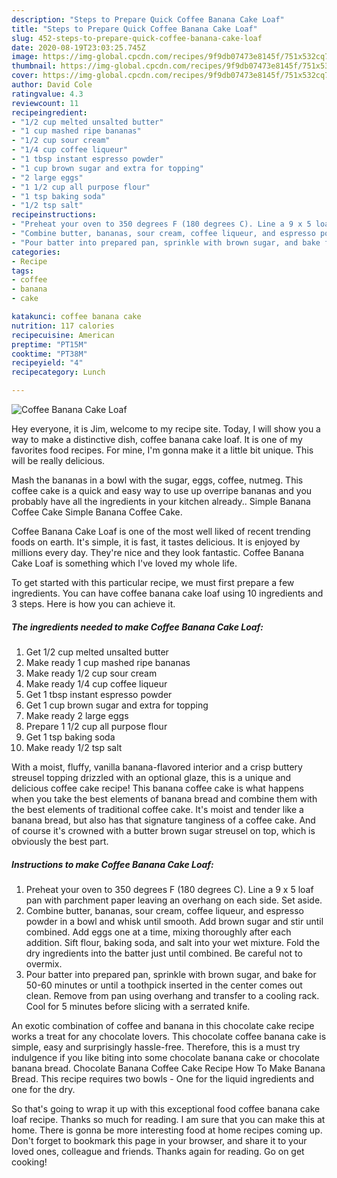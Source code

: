 ```yaml
---
description: "Steps to Prepare Quick Coffee Banana Cake Loaf"
title: "Steps to Prepare Quick Coffee Banana Cake Loaf"
slug: 452-steps-to-prepare-quick-coffee-banana-cake-loaf
date: 2020-08-19T23:03:25.745Z
image: https://img-global.cpcdn.com/recipes/9f9db07473e8145f/751x532cq70/coffee-banana-cake-loaf-recipe-main-photo.jpg
thumbnail: https://img-global.cpcdn.com/recipes/9f9db07473e8145f/751x532cq70/coffee-banana-cake-loaf-recipe-main-photo.jpg
cover: https://img-global.cpcdn.com/recipes/9f9db07473e8145f/751x532cq70/coffee-banana-cake-loaf-recipe-main-photo.jpg
author: David Cole
ratingvalue: 4.3
reviewcount: 11
recipeingredient:
- "1/2 cup melted unsalted butter"
- "1 cup mashed ripe bananas"
- "1/2 cup sour cream"
- "1/4 cup coffee liqueur"
- "1 tbsp instant espresso powder"
- "1 cup brown sugar and extra for topping"
- "2 large eggs"
- "1 1/2 cup all purpose flour"
- "1 tsp baking soda"
- "1/2 tsp salt"
recipeinstructions:
- "Preheat your oven to 350 degrees F (180 degrees C). Line a 9 x 5 loaf pan with parchment paper leaving an overhang on each side. Set aside."
- "Combine butter, bananas, sour cream, coffee liqueur, and espresso powder in a bowl and whisk until smooth. Add brown sugar and stir until combined. Add eggs one at a time, mixing thoroughly after each addition. Sift flour, baking soda, and salt into your wet mixture. Fold the dry ingredients into the batter just until combined. Be careful not to overmix."
- "Pour batter into prepared pan, sprinkle with brown sugar, and bake for 50-60 minutes or until a toothpick inserted in the center comes out clean. Remove from pan using overhang and transfer to a cooling rack. Cool for 5 minutes before slicing with a serrated knife."
categories:
- Recipe
tags:
- coffee
- banana
- cake

katakunci: coffee banana cake 
nutrition: 117 calories
recipecuisine: American
preptime: "PT15M"
cooktime: "PT38M"
recipeyield: "4"
recipecategory: Lunch

---
```



![Coffee Banana Cake Loaf](https://img-global.cpcdn.com/recipes/9f9db07473e8145f/751x532cq70/coffee-banana-cake-loaf-recipe-main-photo.jpg)

Hey everyone, it is Jim, welcome to my recipe site. Today, I will show you a way to make a distinctive dish, coffee banana cake loaf. It is one of my favorites food recipes. For mine, I'm gonna make it a little bit unique. This will be really delicious.

Mash the bananas in a bowl with the sugar, eggs, coffee, nutmeg. This coffee cake is a quick and easy way to use up overripe bananas and you probably have all the ingredients in your kitchen already.. Simple Banana Coffee Cake Simple Banana Coffee Cake.

Coffee Banana Cake Loaf is one of the most well liked of recent trending foods on earth. It's simple, it is fast, it tastes delicious. It is enjoyed by millions every day. They're nice and they look fantastic. Coffee Banana Cake Loaf is something which I've loved my whole life.


To get started with this particular recipe, we must first prepare a few ingredients. You can have coffee banana cake loaf using 10 ingredients and 3 steps. Here is how you can achieve it.

<!--inarticleads1-->

##### The ingredients needed to make Coffee Banana Cake Loaf:

1. Get 1/2 cup melted unsalted butter
1. Make ready 1 cup mashed ripe bananas
1. Make ready 1/2 cup sour cream
1. Make ready 1/4 cup coffee liqueur
1. Get 1 tbsp instant espresso powder
1. Get 1 cup brown sugar and extra for topping
1. Make ready 2 large eggs
1. Prepare 1 1/2 cup all purpose flour
1. Get 1 tsp baking soda
1. Make ready 1/2 tsp salt


With a moist, fluffy, vanilla banana-flavored interior and a crisp buttery streusel topping drizzled with an optional glaze, this is a unique and delicious coffee cake recipe! This banana coffee cake is what happens when you take the best elements of banana bread and combine them with the best elements of traditional coffee cake. It&#39;s moist and tender like a banana bread, but also has that signature tanginess of a coffee cake. And of course it&#39;s crowned with a butter brown sugar streusel on top, which is obviously the best part. 

<!--inarticleads2-->

##### Instructions to make Coffee Banana Cake Loaf:

1. Preheat your oven to 350 degrees F (180 degrees C). Line a 9 x 5 loaf pan with parchment paper leaving an overhang on each side. Set aside.
1. Combine butter, bananas, sour cream, coffee liqueur, and espresso powder in a bowl and whisk until smooth. Add brown sugar and stir until combined. Add eggs one at a time, mixing thoroughly after each addition. Sift flour, baking soda, and salt into your wet mixture. Fold the dry ingredients into the batter just until combined. Be careful not to overmix.
1. Pour batter into prepared pan, sprinkle with brown sugar, and bake for 50-60 minutes or until a toothpick inserted in the center comes out clean. Remove from pan using overhang and transfer to a cooling rack. Cool for 5 minutes before slicing with a serrated knife.


An exotic combination of coffee and banana in this chocolate cake recipe works a treat for any chocolate lovers. This chocolate coffee banana cake is simple, easy and surprisingly hassle-free. Therefore, this is a must try indulgence if you like biting into some chocolate banana cake or chocolate banana bread. Chocolate Banana Coffee Cake Recipe How To Make Banana Bread. This recipe requires two bowls - One for the liquid ingredients and one for the dry. 

So that's going to wrap it up with this exceptional food coffee banana cake loaf recipe. Thanks so much for reading. I am sure that you can make this at home. There is gonna be more interesting food at home recipes coming up. Don't forget to bookmark this page in your browser, and share it to your loved ones, colleague and friends. Thanks again for reading. Go on get cooking!
